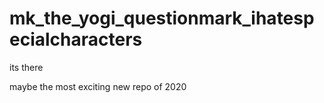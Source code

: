 # mk_the_yogi_questionmark_ihatespecialcharacters
its there


maybe the most exciting new repo of 2020 
